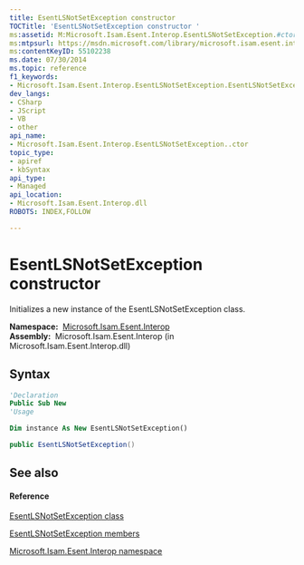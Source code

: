 ```yaml
---
title: EsentLSNotSetException constructor 
TOCTitle: 'EsentLSNotSetException constructor '
ms:assetid: M:Microsoft.Isam.Esent.Interop.EsentLSNotSetException.#ctor
ms:mtpsurl: https://msdn.microsoft.com/library/microsoft.isam.esent.interop.esentlsnotsetexception.esentlsnotsetexception(v=EXCHG.10)
ms:contentKeyID: 55102238
ms.date: 07/30/2014
ms.topic: reference
f1_keywords:
- Microsoft.Isam.Esent.Interop.EsentLSNotSetException.EsentLSNotSetException
dev_langs:
- CSharp
- JScript
- VB
- other
api_name: 
- Microsoft.Isam.Esent.Interop.EsentLSNotSetException..ctor
topic_type: 
- apiref
- kbSyntax
api_type: 
- Managed
api_location: 
- Microsoft.Isam.Esent.Interop.dll
ROBOTS: INDEX,FOLLOW

---
```


# EsentLSNotSetException constructor

Initializes a new instance of the EsentLSNotSetException class.

**Namespace:**  [Microsoft.Isam.Esent.Interop](./microsoft.isam.esent.interop-namespace.md)  
**Assembly:**  Microsoft.Isam.Esent.Interop (in Microsoft.Isam.Esent.Interop.dll)

## Syntax

``` vb
'Declaration
Public Sub New
'Usage

Dim instance As New EsentLSNotSetException()
```

``` csharp
public EsentLSNotSetException()
```

## See also

#### Reference

[EsentLSNotSetException class](./esentlsnotsetexception-class.md)

[EsentLSNotSetException members](./esentlsnotsetexception-members.md)

[Microsoft.Isam.Esent.Interop namespace](./microsoft.isam.esent.interop-namespace.md)